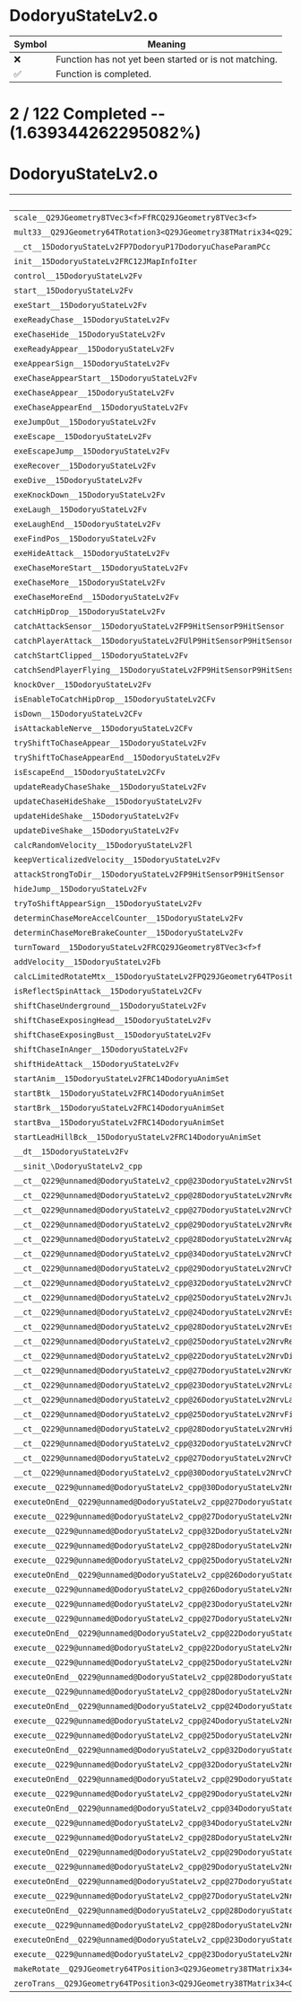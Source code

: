 # DodoryuStateLv2.o
| Symbol | Meaning 
| ------------- | ------------- 
| :x: | Function has not yet been started or is not matching. 
| :white_check_mark: | Function is completed. 


# 2 / 122 Completed -- (1.639344262295082%)
# DodoryuStateLv2.o
| Symbol | Decompiled? |
| ------------- | ------------- |
| `scale__Q29JGeometry8TVec3<f>FfRCQ29JGeometry8TVec3<f>` | :white_check_mark: |
| `mult33__Q29JGeometry64TRotation3<Q29JGeometry38TMatrix34<Q29JGeometry13SMatrix34C<f>>>CFRQ29JGeometry8TVec3<f>` | :white_check_mark: |
| `__ct__15DodoryuStateLv2FP7DodoryuP17DodoryuChaseParamPCc` | :x: |
| `init__15DodoryuStateLv2FRC12JMapInfoIter` | :x: |
| `control__15DodoryuStateLv2Fv` | :x: |
| `start__15DodoryuStateLv2Fv` | :x: |
| `exeStart__15DodoryuStateLv2Fv` | :x: |
| `exeReadyChase__15DodoryuStateLv2Fv` | :x: |
| `exeChaseHide__15DodoryuStateLv2Fv` | :x: |
| `exeReadyAppear__15DodoryuStateLv2Fv` | :x: |
| `exeAppearSign__15DodoryuStateLv2Fv` | :x: |
| `exeChaseAppearStart__15DodoryuStateLv2Fv` | :x: |
| `exeChaseAppear__15DodoryuStateLv2Fv` | :x: |
| `exeChaseAppearEnd__15DodoryuStateLv2Fv` | :x: |
| `exeJumpOut__15DodoryuStateLv2Fv` | :x: |
| `exeEscape__15DodoryuStateLv2Fv` | :x: |
| `exeEscapeJump__15DodoryuStateLv2Fv` | :x: |
| `exeRecover__15DodoryuStateLv2Fv` | :x: |
| `exeDive__15DodoryuStateLv2Fv` | :x: |
| `exeKnockDown__15DodoryuStateLv2Fv` | :x: |
| `exeLaugh__15DodoryuStateLv2Fv` | :x: |
| `exeLaughEnd__15DodoryuStateLv2Fv` | :x: |
| `exeFindPos__15DodoryuStateLv2Fv` | :x: |
| `exeHideAttack__15DodoryuStateLv2Fv` | :x: |
| `exeChaseMoreStart__15DodoryuStateLv2Fv` | :x: |
| `exeChaseMore__15DodoryuStateLv2Fv` | :x: |
| `exeChaseMoreEnd__15DodoryuStateLv2Fv` | :x: |
| `catchHipDrop__15DodoryuStateLv2Fv` | :x: |
| `catchAttackSensor__15DodoryuStateLv2FP9HitSensorP9HitSensor` | :x: |
| `catchPlayerAttack__15DodoryuStateLv2FUlP9HitSensorP9HitSensor` | :x: |
| `catchStartClipped__15DodoryuStateLv2Fv` | :x: |
| `catchSendPlayerFlying__15DodoryuStateLv2FP9HitSensorP9HitSensor` | :x: |
| `knockOver__15DodoryuStateLv2Fv` | :x: |
| `isEnableToCatchHipDrop__15DodoryuStateLv2CFv` | :x: |
| `isDown__15DodoryuStateLv2CFv` | :x: |
| `isAttackableNerve__15DodoryuStateLv2CFv` | :x: |
| `tryShiftToChaseAppear__15DodoryuStateLv2Fv` | :x: |
| `tryShiftToChaseAppearEnd__15DodoryuStateLv2Fv` | :x: |
| `isEscapeEnd__15DodoryuStateLv2CFv` | :x: |
| `updateReadyChaseShake__15DodoryuStateLv2Fv` | :x: |
| `updateChaseHideShake__15DodoryuStateLv2Fv` | :x: |
| `updateHideShake__15DodoryuStateLv2Fv` | :x: |
| `updateDiveShake__15DodoryuStateLv2Fv` | :x: |
| `calcRandomVelocity__15DodoryuStateLv2Fl` | :x: |
| `keepVerticalizedVelocity__15DodoryuStateLv2Fv` | :x: |
| `attackStrongToDir__15DodoryuStateLv2FP9HitSensorP9HitSensor` | :x: |
| `hideJump__15DodoryuStateLv2Fv` | :x: |
| `tryToShiftAppearSign__15DodoryuStateLv2Fv` | :x: |
| `determinChaseMoreAccelCounter__15DodoryuStateLv2Fv` | :x: |
| `determinChaseMoreBrakeCounter__15DodoryuStateLv2Fv` | :x: |
| `turnToward__15DodoryuStateLv2FRCQ29JGeometry8TVec3<f>f` | :x: |
| `addVelocity__15DodoryuStateLv2Fb` | :x: |
| `calcLimitedRotateMtx__15DodoryuStateLv2FPQ29JGeometry64TPosition3<Q29JGeometry38TMatrix34<Q29JGeometry13SMatrix34C<f>>>RCQ29JGeometry8TVec3<f>RCQ29JGeometry8TVec3<f>f` | :x: |
| `isReflectSpinAttack__15DodoryuStateLv2CFv` | :x: |
| `shiftChaseUnderground__15DodoryuStateLv2Fv` | :x: |
| `shiftChaseExposingHead__15DodoryuStateLv2Fv` | :x: |
| `shiftChaseExposingBust__15DodoryuStateLv2Fv` | :x: |
| `shiftChaseInAnger__15DodoryuStateLv2Fv` | :x: |
| `shiftHideAttack__15DodoryuStateLv2Fv` | :x: |
| `startAnim__15DodoryuStateLv2FRC14DodoryuAnimSet` | :x: |
| `startBtk__15DodoryuStateLv2FRC14DodoryuAnimSet` | :x: |
| `startBrk__15DodoryuStateLv2FRC14DodoryuAnimSet` | :x: |
| `startBva__15DodoryuStateLv2FRC14DodoryuAnimSet` | :x: |
| `startLeadHillBck__15DodoryuStateLv2FRC14DodoryuAnimSet` | :x: |
| `__dt__15DodoryuStateLv2Fv` | :x: |
| `__sinit_\DodoryuStateLv2_cpp` | :x: |
| `__ct__Q229@unnamed@DodoryuStateLv2_cpp@23DodoryuStateLv2NrvStartFv` | :x: |
| `__ct__Q229@unnamed@DodoryuStateLv2_cpp@28DodoryuStateLv2NrvReadyChaseFv` | :x: |
| `__ct__Q229@unnamed@DodoryuStateLv2_cpp@27DodoryuStateLv2NrvChaseHideFv` | :x: |
| `__ct__Q229@unnamed@DodoryuStateLv2_cpp@29DodoryuStateLv2NrvReadyAppearFv` | :x: |
| `__ct__Q229@unnamed@DodoryuStateLv2_cpp@28DodoryuStateLv2NrvAppearSignFv` | :x: |
| `__ct__Q229@unnamed@DodoryuStateLv2_cpp@34DodoryuStateLv2NrvChaseAppearStartFv` | :x: |
| `__ct__Q229@unnamed@DodoryuStateLv2_cpp@29DodoryuStateLv2NrvChaseAppearFv` | :x: |
| `__ct__Q229@unnamed@DodoryuStateLv2_cpp@32DodoryuStateLv2NrvChaseAppearEndFv` | :x: |
| `__ct__Q229@unnamed@DodoryuStateLv2_cpp@25DodoryuStateLv2NrvJumpOutFv` | :x: |
| `__ct__Q229@unnamed@DodoryuStateLv2_cpp@24DodoryuStateLv2NrvEscapeFv` | :x: |
| `__ct__Q229@unnamed@DodoryuStateLv2_cpp@28DodoryuStateLv2NrvEscapeJumpFv` | :x: |
| `__ct__Q229@unnamed@DodoryuStateLv2_cpp@25DodoryuStateLv2NrvRecoverFv` | :x: |
| `__ct__Q229@unnamed@DodoryuStateLv2_cpp@22DodoryuStateLv2NrvDiveFv` | :x: |
| `__ct__Q229@unnamed@DodoryuStateLv2_cpp@27DodoryuStateLv2NrvKnockDownFv` | :x: |
| `__ct__Q229@unnamed@DodoryuStateLv2_cpp@23DodoryuStateLv2NrvLaughFv` | :x: |
| `__ct__Q229@unnamed@DodoryuStateLv2_cpp@26DodoryuStateLv2NrvLaughEndFv` | :x: |
| `__ct__Q229@unnamed@DodoryuStateLv2_cpp@25DodoryuStateLv2NrvFindPosFv` | :x: |
| `__ct__Q229@unnamed@DodoryuStateLv2_cpp@28DodoryuStateLv2NrvHideAttackFv` | :x: |
| `__ct__Q229@unnamed@DodoryuStateLv2_cpp@32DodoryuStateLv2NrvChaseMoreStartFv` | :x: |
| `__ct__Q229@unnamed@DodoryuStateLv2_cpp@27DodoryuStateLv2NrvChaseMoreFv` | :x: |
| `__ct__Q229@unnamed@DodoryuStateLv2_cpp@30DodoryuStateLv2NrvChaseMoreEndFv` | :x: |
| `execute__Q229@unnamed@DodoryuStateLv2_cpp@30DodoryuStateLv2NrvChaseMoreEndCFP5Spine` | :x: |
| `executeOnEnd__Q229@unnamed@DodoryuStateLv2_cpp@27DodoryuStateLv2NrvChaseMoreCFP5Spine` | :x: |
| `execute__Q229@unnamed@DodoryuStateLv2_cpp@27DodoryuStateLv2NrvChaseMoreCFP5Spine` | :x: |
| `execute__Q229@unnamed@DodoryuStateLv2_cpp@32DodoryuStateLv2NrvChaseMoreStartCFP5Spine` | :x: |
| `execute__Q229@unnamed@DodoryuStateLv2_cpp@28DodoryuStateLv2NrvHideAttackCFP5Spine` | :x: |
| `execute__Q229@unnamed@DodoryuStateLv2_cpp@25DodoryuStateLv2NrvFindPosCFP5Spine` | :x: |
| `executeOnEnd__Q229@unnamed@DodoryuStateLv2_cpp@26DodoryuStateLv2NrvLaughEndCFP5Spine` | :x: |
| `execute__Q229@unnamed@DodoryuStateLv2_cpp@26DodoryuStateLv2NrvLaughEndCFP5Spine` | :x: |
| `execute__Q229@unnamed@DodoryuStateLv2_cpp@23DodoryuStateLv2NrvLaughCFP5Spine` | :x: |
| `execute__Q229@unnamed@DodoryuStateLv2_cpp@27DodoryuStateLv2NrvKnockDownCFP5Spine` | :x: |
| `executeOnEnd__Q229@unnamed@DodoryuStateLv2_cpp@22DodoryuStateLv2NrvDiveCFP5Spine` | :x: |
| `execute__Q229@unnamed@DodoryuStateLv2_cpp@22DodoryuStateLv2NrvDiveCFP5Spine` | :x: |
| `execute__Q229@unnamed@DodoryuStateLv2_cpp@25DodoryuStateLv2NrvRecoverCFP5Spine` | :x: |
| `executeOnEnd__Q229@unnamed@DodoryuStateLv2_cpp@28DodoryuStateLv2NrvEscapeJumpCFP5Spine` | :x: |
| `execute__Q229@unnamed@DodoryuStateLv2_cpp@28DodoryuStateLv2NrvEscapeJumpCFP5Spine` | :x: |
| `executeOnEnd__Q229@unnamed@DodoryuStateLv2_cpp@24DodoryuStateLv2NrvEscapeCFP5Spine` | :x: |
| `execute__Q229@unnamed@DodoryuStateLv2_cpp@24DodoryuStateLv2NrvEscapeCFP5Spine` | :x: |
| `execute__Q229@unnamed@DodoryuStateLv2_cpp@25DodoryuStateLv2NrvJumpOutCFP5Spine` | :x: |
| `executeOnEnd__Q229@unnamed@DodoryuStateLv2_cpp@32DodoryuStateLv2NrvChaseAppearEndCFP5Spine` | :x: |
| `execute__Q229@unnamed@DodoryuStateLv2_cpp@32DodoryuStateLv2NrvChaseAppearEndCFP5Spine` | :x: |
| `executeOnEnd__Q229@unnamed@DodoryuStateLv2_cpp@29DodoryuStateLv2NrvChaseAppearCFP5Spine` | :x: |
| `execute__Q229@unnamed@DodoryuStateLv2_cpp@29DodoryuStateLv2NrvChaseAppearCFP5Spine` | :x: |
| `executeOnEnd__Q229@unnamed@DodoryuStateLv2_cpp@34DodoryuStateLv2NrvChaseAppearStartCFP5Spine` | :x: |
| `execute__Q229@unnamed@DodoryuStateLv2_cpp@34DodoryuStateLv2NrvChaseAppearStartCFP5Spine` | :x: |
| `execute__Q229@unnamed@DodoryuStateLv2_cpp@28DodoryuStateLv2NrvAppearSignCFP5Spine` | :x: |
| `executeOnEnd__Q229@unnamed@DodoryuStateLv2_cpp@29DodoryuStateLv2NrvReadyAppearCFP5Spine` | :x: |
| `execute__Q229@unnamed@DodoryuStateLv2_cpp@29DodoryuStateLv2NrvReadyAppearCFP5Spine` | :x: |
| `executeOnEnd__Q229@unnamed@DodoryuStateLv2_cpp@27DodoryuStateLv2NrvChaseHideCFP5Spine` | :x: |
| `execute__Q229@unnamed@DodoryuStateLv2_cpp@27DodoryuStateLv2NrvChaseHideCFP5Spine` | :x: |
| `executeOnEnd__Q229@unnamed@DodoryuStateLv2_cpp@28DodoryuStateLv2NrvReadyChaseCFP5Spine` | :x: |
| `execute__Q229@unnamed@DodoryuStateLv2_cpp@28DodoryuStateLv2NrvReadyChaseCFP5Spine` | :x: |
| `executeOnEnd__Q229@unnamed@DodoryuStateLv2_cpp@23DodoryuStateLv2NrvStartCFP5Spine` | :x: |
| `execute__Q229@unnamed@DodoryuStateLv2_cpp@23DodoryuStateLv2NrvStartCFP5Spine` | :x: |
| `makeRotate__Q29JGeometry64TPosition3<Q29JGeometry38TMatrix34<Q29JGeometry13SMatrix34C<f>>>FRCQ29JGeometry8TVec3<f>f` | :x: |
| `zeroTrans__Q29JGeometry64TPosition3<Q29JGeometry38TMatrix34<Q29JGeometry13SMatrix34C<f>>>Fv` | :x: |
